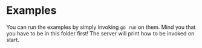 # Examples

You can run the examples by simply invoking `go run` on them.
Mind you that you have to be in this folder first!
The server will print how to be invoked on start.
